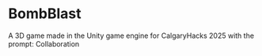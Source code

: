 # BombBlast
A 3D game made in the Unity game engine for CalgaryHacks 2025 with the prompt: Collaboration
